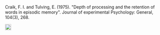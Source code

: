 
Craik,  F.  I.  and  Tulving,  E.  (1975).  "Depth  of  processing  and  the  retention  of  words  in  episodic  memory".  Journal  of  experimental  Psychology:  General,  104(3),  268.

<img src='https://scrapbox.io/api/pages/nishio/en/icon' alt='en.icon' height="19.5"/>
